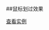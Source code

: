 <script id="modhtml" type="text/Template">
<div class="img-hover">
	<a href="">
		<img src="http://ww4.sinaimg.cn/mw690/51a2bfdagw1egwnh83glcj208m0c30sv.jpg" alt="" />
	</a>
	<div class="hide">
		<p class="txt">Dooney & Bourke Dillen II Small Zipper Pocket Sac, Navy</p>
		<a href="" class="btn">SHOP NOW</a>
		<p class="rating-box">
			<span class="rating"> <i style="width:80%"></i>
			</span>
			<span class="quantity">21</span>
		</p>
	</div>
</div>
</script>
<script id="modcss" type="text/Template">
.img-hover{position:relative}
.img-hover a,.img-hover{display: block;width: 250px;height:320px;overflow: hidden;}
.img-hover:hover img{
-webkit-transform: scale(1.2);
-moz-transform: scale(1.2);
-ms-transform: scale(1.2);
-o-transform: scale(1.2);
transform: scale(1.2);
}
.img-hover .hide p,.img-hover img,.img-hover .hide{
    -webkit-transition:all 0.35s ease-in-out;
-moz-transition:all 0.35s ease-in-out;
-ms-transition:all 0.35s ease-in-out;
-o-transition:all 0.35s ease-in-out;
transition: all 0.35s ease-in-out;
}
.img-hover .hide p,.img-hover .btn{
    -webkit-transform: translateY(-150%);
  -moz-transform: translateY(-150%);
  -ms-transform: translateY(-150%);
  -o-transform: translateY(-150%);
  transform: translateY(-150%);}
    .img-hover .btn{
    	display: inline-block;
    	width: 100px;height: 25px;background-color: #f60;
        -webkit-transition:all 0.35s linear;
-moz-transition:all 0.35s linear;
-ms-transition:all 0.35s linear;
-o-transition:all 0.35s linear;
transition: all 0.35s linear;
    -webkit-transform: translateY(150%);
  -moz-transform: translateY(150%);
  -ms-transform: translateY(150%);
  -o-transform: translateY(150%);
  transform: translateY(150%);}
.img-hover:hover .hide  p,.img-hover:hover .btn{
    -webkit-transform: translateY(0);
    -moz-transform: translateY(0);
    -ms-transform: translateY(0);
    -o-transform: translateY(0);
    transform: translateY(0);
}
.img-hover .hide{visibility: hidden;opacity: 0;background-color:rgba(0,0,0,0.25);position: absolute;left: 0;top: 0;width:100%;padding:0 10px;height: 320px;padding-top: 130px;}
.img-hover:hover .hide{visibility: visible;opacity: 1}
</script>
<div class="example" data-load="#modhtml"></div>
##鼠标划过效果



[查看实例](edit.html?mod=u&id=badge)